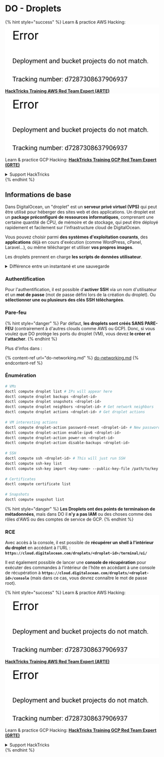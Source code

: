 # DO - Droplets

{% hint style="success" %}
Learn & practice AWS Hacking:<img src="../../../.gitbook/assets/image (1) (1).png" alt="" data-size="line">[**HackTricks Training AWS Red Team Expert (ARTE)**](https://training.hacktricks.xyz/courses/arte)<img src="../../../.gitbook/assets/image (1) (1).png" alt="" data-size="line">\
Learn & practice GCP Hacking: <img src="../../../.gitbook/assets/image (2).png" alt="" data-size="line">[**HackTricks Training GCP Red Team Expert (GRTE)**<img src="../../../.gitbook/assets/image (2).png" alt="" data-size="line">](https://training.hacktricks.xyz/courses/grte)

<details>

<summary>Support HackTricks</summary>

* Check the [**subscription plans**](https://github.com/sponsors/carlospolop)!
* **Join the** 💬 [**Discord group**](https://discord.gg/hRep4RUj7f) or the [**telegram group**](https://t.me/peass) or **follow** us on **Twitter** 🐦 [**@hacktricks\_live**](https://twitter.com/hacktricks\_live)**.**
* **Share hacking tricks by submitting PRs to the** [**HackTricks**](https://github.com/carlospolop/hacktricks) and [**HackTricks Cloud**](https://github.com/carlospolop/hacktricks-cloud) github repos.

</details>
{% endhint %}

## Informations de base

Dans DigitalOcean, un "droplet" est un **serveur privé virtuel (VPS)** qui peut être utilisé pour héberger des sites web et des applications. Un droplet est un **package préconfiguré de ressources informatiques**, comprenant une certaine quantité de CPU, de mémoire et de stockage, qui peut être déployé rapidement et facilement sur l'infrastructure cloud de DigitalOcean.

Vous pouvez choisir parmi **des systèmes d'exploitation courants**, des **applications** déjà en cours d'exécution (comme WordPress, cPanel, Laravel...), ou même télécharger et utiliser **vos propres images**.

Les droplets prennent en charge **les scripts de données utilisateur**.

<details>

<summary>Différence entre un instantané et une sauvegarde</summary>

Dans DigitalOcean, un instantané est une copie à un moment donné du disque d'un Droplet. Il capture l'état du disque du Droplet au moment où l'instantané a été pris, y compris le système d'exploitation, les applications installées et tous les fichiers et données sur le disque.

Les instantanés peuvent être utilisés pour créer de nouveaux Droplets avec la même configuration que le Droplet d'origine, ou pour restaurer un Droplet à l'état dans lequel il se trouvait lorsque l'instantané a été pris. Les instantanés sont stockés sur le service de stockage d'objets de DigitalOcean, et ils sont incrémentiels, ce qui signifie que seules les modifications depuis le dernier instantané sont stockées. Cela les rend efficaces à utiliser et économiques à stocker.

D'autre part, une sauvegarde est une copie complète d'un Droplet, y compris le système d'exploitation, les applications installées, les fichiers et les données, ainsi que les paramètres et les métadonnées du Droplet. Les sauvegardes sont généralement effectuées selon un calendrier régulier, et elles capturent l'état entier d'un Droplet à un moment spécifique.

Contrairement aux instantanés, les sauvegardes sont stockées dans un format compressé et chiffré, et elles sont transférées hors de l'infrastructure de DigitalOcean vers un emplacement distant pour la conservation. Cela rend les sauvegardes idéales pour la récupération après sinistre, car elles fournissent une copie complète d'un Droplet qui peut être restaurée en cas de perte de données ou d'autres événements catastrophiques.

En résumé, les instantanés sont des copies à un moment donné du disque d'un Droplet, tandis que les sauvegardes sont des copies complètes d'un Droplet, y compris ses paramètres et ses métadonnées. Les instantanés sont stockés sur le service de stockage d'objets de DigitalOcean, tandis que les sauvegardes sont transférées hors de l'infrastructure de DigitalOcean vers un emplacement distant. Les instantanés et les sauvegardes peuvent être utilisés pour restaurer un Droplet, mais les instantanés sont plus efficaces à utiliser et à stocker, tandis que les sauvegardes fournissent une solution de sauvegarde plus complète pour la récupération après sinistre.

</details>

### Authentification

Pour l'authentification, il est possible d'**activer SSH** via un nom d'utilisateur et un **mot de passe** (mot de passe défini lors de la création du droplet). Ou **sélectionner une ou plusieurs des clés SSH téléchargées**.

### Pare-feu

{% hint style="danger" %}
Par défaut, **les droplets sont créés SANS PARE-FEU** (contrairement à d'autres clouds comme AWS ou GCP). Donc, si vous voulez que DO protège les ports du droplet (VM), vous devez **le créer et l'attacher**.
{% endhint %}

Plus d'infos dans :

{% content-ref url="do-networking.md" %}
[do-networking.md](do-networking.md)
{% endcontent-ref %}

### Énumération
```bash
# VMs
doctl compute droplet list # IPs will appear here
doctl compute droplet backups <droplet-id>
doctl compute droplet snapshots <droplet-id>
doctl compute droplet neighbors <droplet-id> # Get network neighbors
doctl compute droplet actions <droplet-id> # Get droplet actions

# VM interesting actions
doctl compute droplet-action password-reset <droplet-id> # New password is emailed to the user
doctl compute droplet-action enable-ipv6 <droplet-id>
doctl compute droplet-action power-on <droplet-id>
doctl compute droplet-action disable-backups <droplet-id>

# SSH
doctl compute ssh <droplet-id> # This will just run SSH
doctl compute ssh-key list
doctl compute ssh-key import <key-name> --public-key-file /path/to/key.pub

# Certificates
doctl compute certificate list

# Snapshots
doctl compute snapshot list
```
{% hint style="danger" %}
**Les Droplets ont des points de terminaison de métadonnées**, mais dans DO il **n'y a pas IAM** ou des choses comme des rôles d'AWS ou des comptes de service de GCP.
{% endhint %}

### RCE

Avec accès à la console, il est possible de **récupérer un shell à l'intérieur du droplet** en accédant à l'URL : **`https://cloud.digitalocean.com/droplets/<droplet-id>/terminal/ui/`**

Il est également possible de lancer une **console de récupération** pour exécuter des commandes à l'intérieur de l'hôte en accédant à une console de récupération à **`https://cloud.digitalocean.com/droplets/<droplet-id>/console`** (mais dans ce cas, vous devrez connaître le mot de passe root).

{% hint style="success" %}
Learn & practice AWS Hacking:<img src="../../../.gitbook/assets/image (1) (1).png" alt="" data-size="line">[**HackTricks Training AWS Red Team Expert (ARTE)**](https://training.hacktricks.xyz/courses/arte)<img src="../../../.gitbook/assets/image (1) (1).png" alt="" data-size="line">\
Learn & practice GCP Hacking: <img src="../../../.gitbook/assets/image (2).png" alt="" data-size="line">[**HackTricks Training GCP Red Team Expert (GRTE)**<img src="../../../.gitbook/assets/image (2).png" alt="" data-size="line">](https://training.hacktricks.xyz/courses/grte)

<details>

<summary>Support HackTricks</summary>

* Check the [**subscription plans**](https://github.com/sponsors/carlospolop)!
* **Join the** 💬 [**Discord group**](https://discord.gg/hRep4RUj7f) or the [**telegram group**](https://t.me/peass) or **follow** us on **Twitter** 🐦 [**@hacktricks\_live**](https://twitter.com/hacktricks\_live)**.**
* **Share hacking tricks by submitting PRs to the** [**HackTricks**](https://github.com/carlospolop/hacktricks) and [**HackTricks Cloud**](https://github.com/carlospolop/hacktricks-cloud) github repos.

</details>
{% endhint %}
